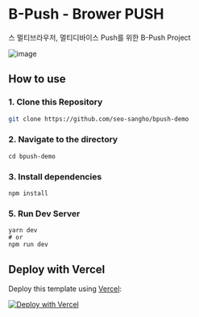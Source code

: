 # B-Push - Brower PUSH

스
멀티브라우저, 멀티디바이스 Push를 위한 B-Push Project

![image](https://user-images.githubusercontent.com/1884712/121497169-03228680-c990-11eb-975a-e77fddc43de0.png)

## How to use

### 1\. Clone this Repository

```bash
git clone https://github.com/seo-sangho/bpush-demo
```

### 2\. Navigate to the directory

```
cd bpush-demo
```

### 3\. Install dependencies

```
npm install
```

### 5\. Run Dev Server

```
yarn dev
# or
npm run dev
```

## Deploy with Vercel

Deploy this template using [Vercel](https://vercel.com?utm_source=github&utm_medium=readme&utm_campaign=next-example):

[![Deploy with Vercel](https://vercel.com/button)](https://vercel.com/new/git/external?repository-url=https://github.com/surjithctly/nextly-template&project-name=nextly-template&repository-name=nextly-template)
